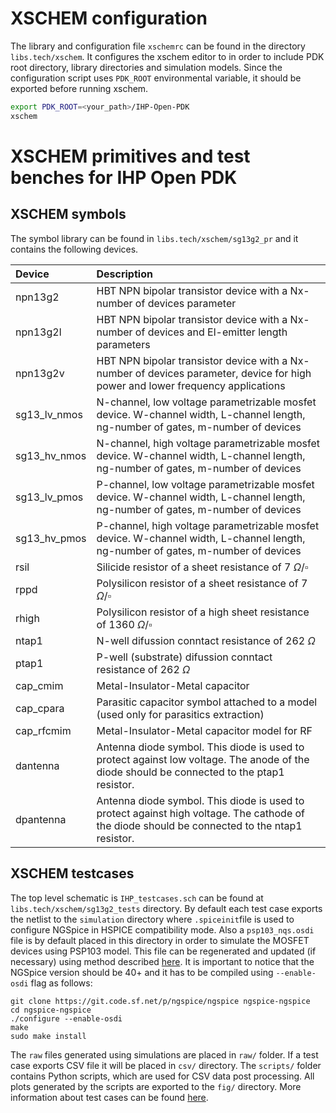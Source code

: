 
# XSCHEM configuration 

The library and configuration file `xschemrc` can be found in the directory `libs.tech/xschem`. It configures 
the xschem editor to in order to include PDK root directory, library directories and simulation models. Since the configuration script uses 
`PDK_ROOT` environmental variable, it should be exported before running xschem.
```bash
export PDK_ROOT=<your_path>/IHP-Open-PDK
xschem 
```

# XSCHEM primitives and test benches for IHP Open PDK

## XSCHEM symbols
The symbol library can be found in `libs.tech/xschem/sg13g2_pr` and it contains the following devices.

|Device             |Description                                                                                                                                |
|:------------------|:------------------------------------------------------------------------------------------------------------------------------------------|
|npn13g2            |HBT NPN bipolar transistor device with a Nx-number of devices parameter                                                                    |
|npn13g2l           |HBT NPN bipolar transistor device with a Nx-number of devices and El-emitter length parameters                                             |
|npn13g2v           |HBT NPN bipolar transistor device with a Nx-number of devices parameter, device for high power and lower frequency applications            |
|sg13_lv_nmos       |N-channel, low voltage parametrizable mosfet device. W-channel width, L-channel length, ng-number of gates, m-number of devices            |
|sg13_hv_nmos       |N-channel, high voltage parametrizable mosfet device. W-channel width, L-channel length, ng-number of gates, m-number of devices           |
|sg13_lv_pmos       |P-channel, low voltage parametrizable mosfet device. W-channel width, L-channel length, ng-number of gates, m-number of devices            |
|sg13_hv_pmos       |P-channel, high voltage parametrizable mosfet device. W-channel width, L-channel length, ng-number of gates, m-number of devices           |
|rsil               |Silicide resistor of a sheet resistance of 7 $\Omega / \square$                                                                            |    
|rppd               |Polysilicon resistor of a sheet resistance of 7 $\Omega / \square$                                                                         |
|rhigh              |Polysilicon resistor of a high sheet resistance of 1360 $\Omega / \square$                                                                 |
|ntap1              |N-well difussion conntact resistance  of 262 $\Omega$                                                                                      |
|ptap1              |P-well (substrate) difussion conntact resistance  of 262 $\Omega$                                                                          |
|cap_cmim           |Metal-Insulator-Metal capacitor                                                                                                            |
|cap_cpara          |Parasitic capacitor symbol attached to a model (used only for parasitics extraction)                                                       |
|cap_rfcmim         |Metal-Insulator-Metal capacitor model for RF                                                                                               |
|dantenna           |Antenna diode symbol. This diode is used to protect against low voltage. The anode of the diode should be connected to the ptap1 resistor. |
|dpantenna          |Antenna diode symbol. This diode is used to protect against high voltage. The cathode of the diode should be connected to the ntap1 resistor.|

    
## XSCHEM testcases

The top level schematic is `IHP_testcases.sch` can be found at `libs.tech/xschem/sg13g2_tests` directory. 
By default each test case exports the netlist to the `simulation` directory where `.spiceinit`file is used to configure NGSpice in HSPICE compatibility mode. Also a `psp103_nqs.osdi` file is 
by default placed in this directory in order to simulate the MOSFET devices using PSP103 model. This file can be regenerated and updated (if necessary) using method described [here](../ngspice/openvaf/README.md).
It is important to notice that the NGSpice version should be 40+ and it has to be compiled using `--enable-osdi` flag as follows:
```
git clone https://git.code.sf.net/p/ngspice/ngspice ngspice-ngspice
cd ngspice-ngspice
./configure --enable-osdi
make
sudo make install
```

The `raw` files generated using simulations are placed in `raw/` folder. If a test case exports CSV file it will be placed in `csv/` directory. The `scripts/` folder contains 
Python scripts, which are used for CSV data post processing. All plots generated by the scripts are exported to the `fig/` directory. More information about test cases can be found
[here](sg13g2_tests/README.md).

